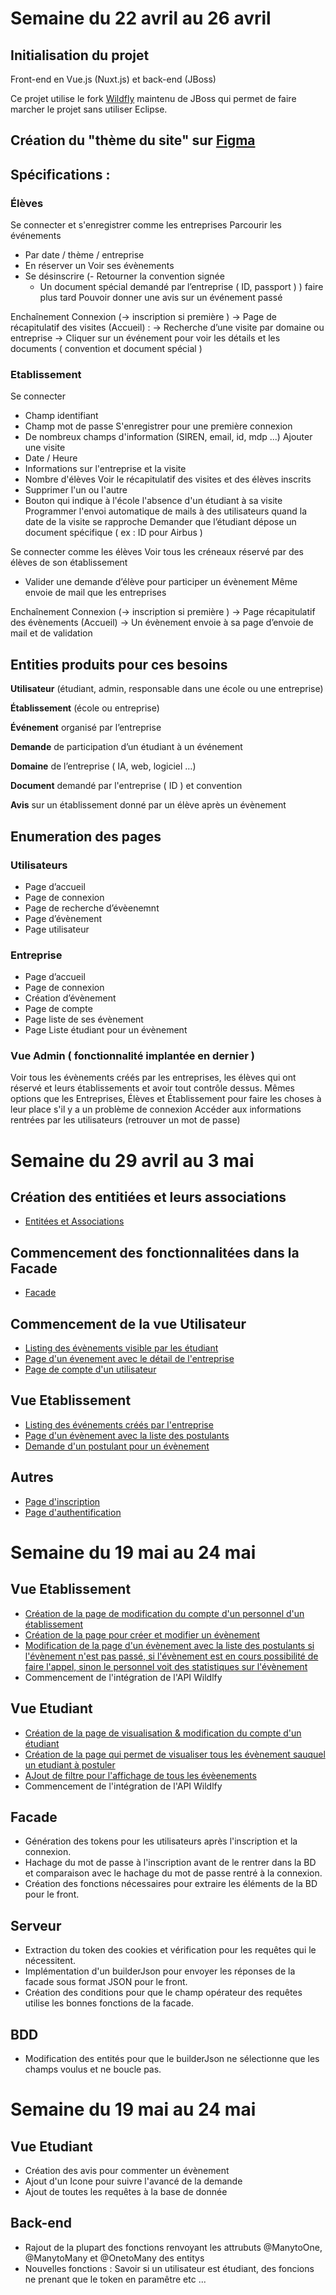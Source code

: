 # Semaine du 22 avril au 26 avril

## Initialisation du projet 

Front-end en Vue.js (Nuxt.js) et back-end (JBoss)

Ce projet utilise le fork [Wildfly](https://github.com/wildfly/wildfly) maintenu de JBoss qui permet de faire marcher le projet sans utiliser Eclipse.

## Création du "thème du site" sur [Figma](https://www.figma.com/file/HR0hwzph2oeCbt7P2aPQkL/appli_web?type=design&node-id=0%3A1&mode=design&t=iQpcZF4FbKFyWKLn-1)

## Spécifications : 

### Élèves 

Se connecter et s'enregistrer comme les entreprises
Parcourir les événements
- Par date / thème / entreprise
- En réserver un
Voir ses évènements
- Se désinscrire
(- Retourner la convention signée
	- Un document spécial demandé par l’entreprise ( ID, passport ) ) faire plus tard
Pouvoir donner une avis sur un événement passé

Enchaînement
Connexion (→ inscription si première ) →  Page de récapitulatif des visites (Accueil) :
→ Recherche d’une visite par domaine ou entreprise
→ Cliquer sur un événement pour voir les détails et les documents ( convention et document spécial )


### Etablissement


Se connecter
- Champ identifiant
- Champ mot de passe
S'enregistrer pour une première connexion
- De nombreux champs d'information (SIREN, email, id, mdp ...)
Ajouter une visite
- Date / Heure
- Informations sur l'entreprise et la visite
- Nombre d'élèves
Voir le récapitulatif des visites et des élèves inscrits
- Supprimer l'un ou l'autre
- Bouton qui indique à l'école l'absence d'un étudiant à sa visite
Programmer l'envoi automatique de mails à des utilisateurs quand la date de la visite se rapproche
Demander que l’étudiant dépose un document spécifique ( ex : ID pour Airbus )

Se connecter comme les élèves
Voir tous les créneaux réservé par des élèves de son établissement
- Valider une demande d’élève pour participer un évènement
Même envoie de mail que les entreprises

Enchaînement 
Connexion (→ inscription si première ) → Page récapitulatif des évènements  (Accueil)
→ Un évènement envoie à sa page d’envoie de mail et de validation

## Entities produits pour ces besoins

**Utilisateur** (étudiant, admin, responsable dans une école ou une entreprise) 

**Établissement** (école ou entreprise) 

**Événement** organisé par l’entreprise 

**Demande** de participation d’un étudiant à un événement 

**Domaine** de l’entreprise ( IA, web, logiciel …)

**Document** demandé par l'entreprise ( ID ) et convention

**Avis** sur un établissement donné par un élève après un évènement

## Enumeration des pages

### Utilisateurs

- Page d’accueil
- Page de connexion
- Page de recherche d’évèenemnt
- Page d’évènement
- Page utilisateur

### Entreprise

- Page d’accueil
- Page de connexion
- Création d’évènement
- Page de compte
- Page liste de ses évènement
- Page Liste étudiant pour un évènement

### Vue Admin ( fonctionnalité implantée en dernier )

Voir tous les évènements créés par les entreprises, les élèves qui ont réservé et leurs établissements et avoir tout contrôle dessus.
Mêmes options que les Entreprises, Élèves et Établissement pour faire les choses à leur place s'il y a un problème de connexion
Accéder aux informations rentrées par les utilisateurs (retrouver un mot de passe)

# Semaine du 29 avril au 3 mai

## Création des entitiées et leurs associations

- [Entitées et Associations](back/src/main/java/modele/)

## Commencement des fonctionnalitées dans la Facade

- [Facade](back/src/main/java/vue/)

## Commencement de la vue Utilisateur

- [Listing des évènements visible par les étudiant](front/pages/etudiants/evenement/evenement.vue)
- [Page d'un évenement avec le détail de l'entreprise](front/pages/etudiants/evenement/[id].vue)
- [Page de compte d'un utilisateur](front/pages/etudiants/[id].vue)

## Vue Etablissement

- [Listing des événements créés par l'entreprise](front/pages/etablissement/evenements.vue)
- [Page d'un évènement avec la liste des postulants](front/pages/etablissement/evenement/[id].vue)
- [Demande d'un postulant pour un évènement](front/pages/etablissement/demande/[id].vue)

## Autres

- [Page d'inscription](front/pages/auth/login.vue)
- [Page d'authentification](front/pages/auth/signup.vue)

# Semaine du 19 mai au 24 mai

## Vue Etablissement

- [Création de la page de modification du compte d'un personnel d'un établissement](front/pages/etablissement/demande/compte.vue)
- [Création de la page pour créer et modifier un évènement](front/pages/etablissement/evenement/modifier.vue)
- [Modification de la page d'un évènement avec la liste des postulants si l'évènement n'est pas passé, si l'évènement est en cours possibilité de faire l'appel, sinon le personnel voit des statistiques sur l'évènement](front/pages/etablissement/evenement/[id].vue)
- Commencement de l'intégration de l'API Wildlfy

## Vue Etudiant
- [Création de la page de visualisation & modification du compte d'un étudiant](front/pages/etudiants/[id].vue)
- [Création de la page qui permet de visualiser tous les évènement sauquel un etudiant à postuler](front/pages/etudiants/mesEvenement.vue)
- [AJout de filtre pour l'affichage de tous les évèenements](front/pages/etudiants/evenements.vue)
- Commencement de l'intégration de l'API Wildlfy

## Facade

- Génération des tokens pour les utilisateurs après l'inscription et la connexion.
- Hachage du mot de passe à l'inscription avant de le rentrer dans la BD et comparaison avec le hachage du mot de passe rentré à la connexion.
- Création des fonctions nécessaires pour extraire les éléments de la BD pour le front.

## Serveur

- Extraction du token des cookies et vérification pour les requêtes qui le nécessitent.
- Implémentation d'un builderJson pour envoyer les réponses de la facade sous format JSON pour le front.
- Création des conditions pour que le champ opérateur des requêtes utilise les bonnes fonctions de la facade.

## BDD

- Modification des entités pour que le builderJson ne sélectionne que les champs voulus et ne boucle pas.

# Semaine du 19 mai au 24 mai
## Vue Etudiant
- Création des avis pour commenter un évènement
- Ajout d'un Icone pour suivre l'avancé de la demande
- Ajout de toutes les requêtes à la base de donnée
## Back-end

- Rajout de la plupart des fonctions renvoyant les attrubuts @ManytoOne, @ManytoMany et @OnetoMany des entitys
- Nouvelles fonctions : Savoir si un utilisateur est étudiant, des foncions ne prenant que le token en paramêtre etc ...
